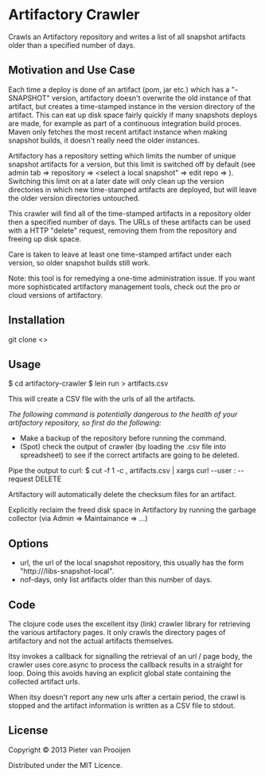 # Artifactory Crawler

Crawls an Artifactory repository and writes a list of all snapshot
artifacts older than a specified number of days.

## Motivation and Use Case

Each time a deploy is done of an artifact (pom, jar etc.) which has a
"-SNAPSHOT" version, artifactory doesn't overwrite the old instance of that
artifact, but creates a time-stamped instance in the version directory of
the artifact. This can eat up disk space fairly quickly if many snapshots
deploys are made, for example as part of a continuous integration build
proces. Maven only fetches the most recent artifact instance when making
snapshot builds, it doesn't really need the older instances.

Artifactory has a repository setting  which limits the number of unique
snapshot artifacts for a version, but this limit is switched off by
default (see admin tab => repository =>
<select a local snapshot" => edit repo => ).
Switching this limit on at a later date will only clean up the version
directories in which new time-stamped artifacts are deployed, but will leave the older
version directories untouched.

This crawler will find all of the time-stamped artifacts in a repository
older then a specified number of days. The URLs of these artifacts can be
used with a HTTP "delete" request, removing them from the repository and
freeing up disk space.

Care is taken to leave at least one time-stamped artifact under each
version, so older snapshot builds still work.

Note: this tool is for remedying a one-time administration issue. If you want
more sophisticated artifactory management tools, check out the pro <link>
or cloud <link> versions of artifactory.

## Installation

git clone <>

## Usage

   $ cd artifactory-crawler
   $ lein run <artifactory-repo-url> <older-than-days> > artifacts.csv

This will create a CSV file with the urls of all the artifacts.

*The following command is potentially dangerous to the health of your
artifactory repository, so first do the following:* 

- Make a backup of the repository before running the command.
- (Spot) check the output of crawler (by loading the .csv
file into spreadsheet) to see if the correct artifacts are going to be deleted.

Pipe the output to curl:
     $ cut -f 1 -c , artifacts.csv | xargs curl --user <admin>:<password>
     --request DELETE

Artifactory will automatically delete the checksum files for an artifact.

Explicitly reclaim the freed disk space in Artifactory by running the
garbage collector (via Admin => Maintainance => ...)

## Options

- url, the url of the local snapshot repository, this usually has the form
  "http://<artifactory-host>/libs-snapshot-local".
- nof-days, only list artifacts older than this number of days. 

## Code

The clojure code uses the excellent itsy (link) crawler library for retrieving the
various artifactory pages. It only crawls the directory pages of
artifactory and not the actual artifacts themselves.

Itsy invokes a callback for signalling the retrieval of an url /  page body, the crawler uses
core.async to process the callback results in a straight for loop. Doing this
avoids having an explicit global state containing the collected artifact
urls.

When itsy doesn't report any new urls after a certain period, the crawl is
stopped and the artifact information is written as a CSV file to stdout.

## License

Copyright © 2013 Pieter van Prooijen

Distributed under the MIT Licence.
